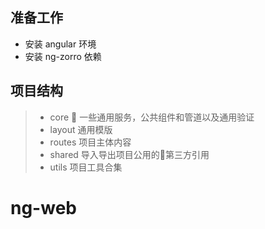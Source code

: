 ## 准备工作
* 安装 angular 环境
* 安装 ng-zorro 依赖

## 项目结构

> * core     一些通用服务，公共组件和管道以及通用验证
> * layout   通用模版
> * routes   项目主体内容
> * shared   导入导出项目公用的第三方引用
> * utils    项目工具合集

# ng-web
